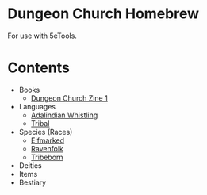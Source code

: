 # Dungeon Church Homebrew
For use with 5eTools. 

# Contents
* Books
    * [Dungeon Church Zine 1](https://www.dungeon.church/zine-no1/)
* Languages
    * [Adalindian Whistling](https://lore.dungeon.church/doc/hand-of-adalind-kFepjGY6vb)
    * [Tribal](https://lore.dungeon.church/doc/tribeborn-KVgPsdxk3f)
* Species (Races)
    * [Elfmarked](https://lore.dungeon.church/doc/elfmarked-ohkfCOb0aT)
    * [Ravenfolk](https://lore.dungeon.church/doc/ravenfolk-2FqUStq1FR)
    * [Tribeborn](https://lore.dungeon.church/doc/tribeborn-KVgPsdxk3f)
* Deities
* Items
* Bestiary